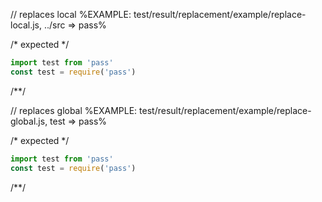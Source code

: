 // replaces local
%EXAMPLE: test/result/replacement/example/replace-local.js, ../src => pass%

/* expected */
```js
import test from 'pass'
const test = require('pass')
```
/**/

// replaces global
%EXAMPLE: test/result/replacement/example/replace-global.js, test => pass%

/* expected */
```js
import test from 'pass'
const test = require('pass')
```
/**/
